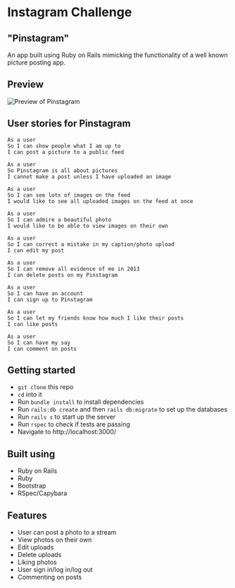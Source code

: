 Instagram Challenge
===================
## "Pinstagram"
An app built using Ruby on Rails mimicking the functionality of a well known picture posting app.

## Preview
![Preview of Pinstagram](./public/images/preview.gif)


## User stories for Pinstagram
```
As a user
So I can show people what I am up to
I can post a picture to a public feed

As a user 
So Pinstagram is all about pictures
I cannot make a post unless I have uploaded an image

As a user
So I can see lots of images on the feed
I would like to see all uploaded images on the feed at once

As a user
So I can admire a beautiful photo
I would like to be able to view images on their own 

As a user 
So I can correct a mistake in my caption/photo upload
I can edit my post

As a user
So I can remove all evidence of me in 2013
I can delete posts on my Pinstagram

As a user
So I can have an account 
I can sign up to Pinstagram

As a user
So I can let my friends know how much I like their posts 
I can like posts

As a user
So I can have my say
I can comment on posts
```

## Getting started
* `git clone` this repo
* `cd` into it
* Run `bundle install` to install dependencies
* Run `rails:db create` and then `rails db:migrate` to set up the databases
* Run `rails s` to start up the server
* Run `rspec` to check if tests are passing
* Navigate to http://localhost:3000/

## Built using
* Ruby on Rails
* Ruby
* Bootstrap
* RSpec/Capybara

## Features
* User can post a photo to a stream
* View photos on their own
* Edit uploads
* Delete uploads
* Liking photos
* User sign in/log in/log out
* Commenting on posts
